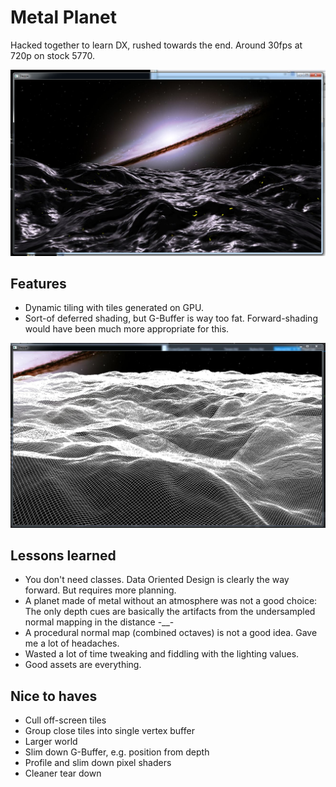 Metal Planet
=============

Hacked together to learn DX, rushed towards the end. Around 30fps at 720p on stock 5770.

![](https://github.com/hdemmer/metal-planet/raw/master/screenshots/final.JPG)

Features
--------

- Dynamic tiling with tiles generated on GPU.
- Sort-of deferred shading, but G-Buffer is way too fat. Forward-shading would have been much more appropriate for this.

![](https://github.com/hdemmer/metal-planet/raw/master/screenshots/tiling.JPG)

Lessons learned
---------------

 - You don't need classes. Data Oriented Design is clearly the way forward. But requires more planning.
 - A planet made of metal without an atmosphere was not a good choice: The only depth cues are basically the artifacts from the undersampled normal mapping in the distance -__-
 - A procedural normal map (combined octaves) is not a good idea. Gave me a lot of headaches.
 - Wasted a lot of time tweaking and fiddling with the lighting values.
 - Good assets are everything.

 Nice to haves
 -------------

 - Cull off-screen tiles
 - Group close tiles into single vertex buffer
 - Larger world
 - Slim down G-Buffer, e.g. position from depth
 - Profile and slim down pixel shaders
 - Cleaner tear down


